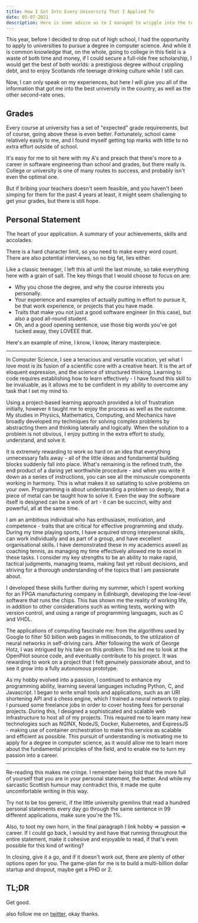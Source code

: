 ```yaml
---
title: How I Got Into Every University That I Applied To 
date: 05-07-2021
description: Here is some advice as to I managed to wriggle into the top university for computer science. How to write a half-decent personal statement and suceed in life!
---
```


This year, before I decided to drop out of high school, I had the opportunity to apply to universities to pursue a degree in computer science. And while it is common knowledge that, on the whole, going to college in this field is a waste of both time and money, if I could secure a full-ride free scholarship, I would get the best of both worlds: a prestigious degree without crippling debt, and to enjoy Scotlands rife teenage drinking culture while I still can.

Now, I can only speak on my experiences, but here I will give you all of the information that got me into the best university in the country, as well as the other second-rate ones.

## Grades

Every course at university has a set of "expected" grade requirements, but of course, going above these is even better. Fortunately, school came relatively easily to me, and I found myself getting top marks with little to no extra effort outside of school. 

It's easy for me to sit here with my A's and preach that there's more to a career in software engineering than school and grades, but there really is. College or university is one of many routes to success, and probably isn't even the optimal one. 

But if bribing your teachers doesn't seem feasible, and you haven't been simping for them for the past 4 years at least, it might seem challenging to get your grades, but there is still hope.

## Personal Statement

The heart of your application. A summary of your achievements, skills and accolades.  

There is a hard character limit, so you need to make every word count. There are also potential interviews, so no big fat, lies either.

Like a classic teenager, I left this all until the last minute, so take everything here with a grain of salt. The key things that I would choose to focus on are:

- Why you chose the degree, and why the course interests you personally.
- Your experience and examples of actually putting in effort to pursue it, be that work experience, or projects that you have made.
- Traits that make you not just a good software engineer (in this case), but also a good all-round student.
- Oh, and a good opening sentence, use those big words you've got tucked away, they LOVEEE  that.

Here's an example of mine, I know, I know, literary masterpiece.

---

In Computer Science, I see a tenacious and versatile vocation, yet what I love most is its fusion of a scientific core with a creative heart. It is the art of eloquent expression, and the science of structured thinking. Learning to code requires establishing how to learn effectively - I have found this skill to be invaluable, as it allows me to be confident in my ability to overcome any task that I set my mind to. 

Using a project-based learning approach provided a lot of frustration initially, however it taught me to enjoy the process as well as the outcome. My studies in Physics, Mathematics, Computing, and Mechanics have broadly developed my techniques for solving complex problems by abstracting them and thinking laterally and logically. When the solution to a problem is not obvious, I enjoy putting in the extra effort to study, understand, and solve it.

It is extremely rewarding to work so hard on an idea that everything unnecessary falls away - all of the little ideas and fundamental building blocks suddenly fall into place. What's remaining is the refined truth, the end product of a daring yet worthwhile procedure - and when you write it down as a series of instructions, you can see all the minuscule components working in harmony. This is what makes it so satiating to solve problems on your own. Programming is about understanding a problem so deeply, that a piece of metal can be taught how to solve it. Even the way the software itself is designed can be a work of art - it can be succinct, witty and powerful, all at the same time. 

I am an ambitious individual who has enthusiasm, motivation, and competence - traits that are critical for effective programming and study. During my time playing sports, I have acquired strong interpersonal skills, can work individually and as part of a group, and have excellent organisational skills. I have demonstrated these in my academics aswell as coaching tennis, as managing my time effectively allowed me to excel in these tasks. I consider my key strengths to be an ability to make rapid, tactical judgments, managing teams, making fast yet robust decisions, and striving for a thorough understanding of the topics that I am passionate about.

I developed these skills further during my summer, which I spent working for an FPGA manufacturing company in Edinburgh, developing the low-level software that runs the chips. This has shown me the reality of working life, in addition to other considerations such as writing tests, working with version control, and using a range of programming languages, such as C and VHDL.

 The applications of computing fascinate me: from the algorithms used by Google to filter 50 billion web pages in milliseconds, to the utilization of neural networks in self-driving cars. After following the work of George Hotz, I was intrigued by his take on this problem. This led me to look at the OpenPilot source code, and eventually contribute to his project. It was rewarding to work on a project that I felt genuinely passionate about, and to see it grow into a fully autonomous prototype.

As my hobby evolved into a passion, I continued to enhance my programming ability, learning several languages including Python, C, and Javascript. I began to write small tools and applications, such as an URI shortening API and a chess engine, which I trained a neural network to play. I pursued some freelance jobs in order to cover hosting fees for personal projects. During this, I designed a sophisticated and scalable web infrastructure to host all of my projects. This required me to learn many new technologies such as NGINX, NodeJS, Docker, Kubernetes, and ExpressJS - making use of container orchestration to make this service as scalable and efficient as possible. This pursuit of understanding is motivating me to apply for a degree in computer science, as it would allow me to learn more about the fundamental principles of the field, and to enable me to turn my passion into a career.

---

Re-reading this makes me cringe. I remember being told that the more full of yourself that you are in your personal statement, the better. And while my sarcastic Scottish humour may contradict this, it made me quite uncomfortable writing in this way.

Try not to be too generic, if the little university gremlins that read a hundred personal statements every day go through the same sentence in 99 different applications, make sure you're the 1%.

Also, to toot my own horn, in the final paragraph I link hobby ⇒ passion ⇒ career. If I could go back, I would try and have that running throughout the entire statement, make it cohesive and enjoyable to read, if that's even possible for this kind of writing?

In closing, give it a go, and if it doesn't work out, there are plenty of other options open for you. The game-plan for me is to build a multi-billion dollar startup and dropout, maybe get a PHD or 2.

## TL;DR

Get good.

also follow me on [twitter](https://twitter.com/guytorbet), okay thanks.